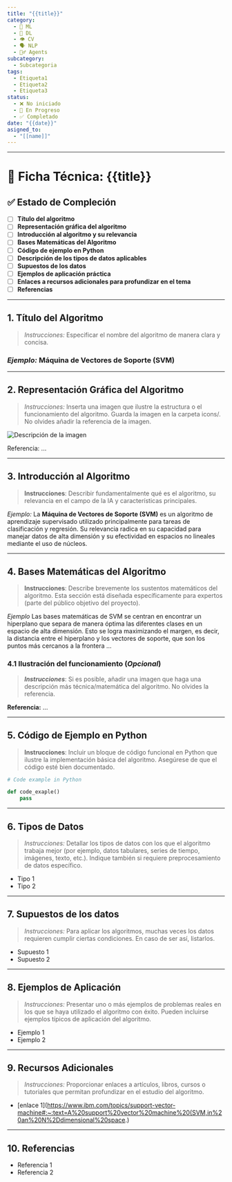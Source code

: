 ```yaml
---
title: "{{title}}"
category:
  - 🤖 ML
  - 🧠 DL
  - 👁️ CV
  - 🗣️ NLP
  - 🕵️‍♂️ Agents
subcategory:
  - Subcategoria
tags:
  - Etiqueta1
  - Etiqueta2
  - Etiqueta3
status:
  - ❌ No iniciado
  - 🔵 En Progreso
  - ✅ Completado
date: "{{date}}"
asigned_to:
  - "[[name]]"
---
```

--- 
# 📝 Ficha Técnica: {{title}}

## ✅ Estado de Compleción
- [ ] **Título del algoritmo**
- [ ] **Representación gráfica del algoritmo**
- [ ] **Introducción al algoritmo y su relevancia**
- [ ] **Bases Matemáticas del Algoritmo**
- [ ] **Código de ejemplo en Python**
- [ ] **Descripción de los tipos de datos aplicables**
- [ ] **Supuestos de los datos**
- [ ] **Ejemplos de aplicación práctica**
- [ ] **Enlaces a recursos adicionales para profundizar en el tema**
- [ ] **Referencias**

---
## 1. Título del Algoritmo

>*Instrucciones:* Especificar el nombre del algoritmo de manera clara y concisa.
### *Ejemplo:* **Máquina de Vectores de Soporte (SVM)**

---
## 2. Representación Gráfica del Algoritmo

> *Instrucciones:* Inserta una imagen que ilustre la estructura o el funcionamiento del algoritmo. Guarda la imagen en la carpeta icons/. No olvides añadir la referencia de la imagen.

![Descripción de la imagen](URL_de_la_imagen)

Referencia: ...

---
## 3. Introducción al Algoritmo 

> **Instrucciones**: Describir fundamentalmente qué es el algoritmo, su relevancia en el campo de la IA y características principales. 

*Ejemplo:*
La **Máquina de Vectores de Soporte (SVM)** es un algoritmo de aprendizaje supervisado utilizado principalmente para tareas de clasificación y regresión. Su relevancia radica en su capacidad para manejar datos de alta dimensión y su efectividad en espacios no lineales mediante el uso de núcleos.

---
## 4. Bases Matemáticas del Algoritmo

> **Instrucciones**: Describe brevemente los sustentos matemáticos del algoritmo. Esta sección está diseñada específicamente para expertos (parte del público objetivo del proyecto).

*Ejemplo*
Las bases matemáticas de SVM se centran en encontrar un hiperplano que separa de manera óptima las diferentes clases en un espacio de alta dimensión. Esto se logra maximizando el margen, es decir, la distancia entre el hiperplano y los vectores de soporte, que son los puntos más cercanos a la frontera ... 

### 4.1 Ilustración del funcionamiento (*Opcional*)

> ***Instrucciones***: Si es posible, añadir una imagen que haga una descripción más técnica/matemática del algoritmo. No olvides la referencia.


**Referencia:** ...

---
## 5. Código de Ejemplo en Python

 >**Instrucciones**: Incluir un bloque de código funcional en Python que ilustre la implementación básica del algoritmo. Asegúrese de que el código esté bien documentado.

```python
# Code example in Python

def code_exaple()
	pass
````

---
## 6.  Tipos de Datos

>*Instrucciones:* Detallar los tipos de datos con los que el algoritmo trabaja mejor (por ejemplo, datos tabulares, series de tiempo, imágenes, texto, etc.). Indique también si requiere preprocesamiento de datos específico.

- Tipo 1
- Tipo 2

---
## 7.  Supuestos de los datos

>*Instrucciones:* Para aplicar los algoritmos, muchas veces los datos requieren cumplir ciertas condiciones. En caso de ser así, listarlos. 

- Supuesto 1
- Supuesto 2
--- 
## 8. Ejemplos de Aplicación

> *Instrucciones:* Presentar uno o más ejemplos de problemas reales en los que se haya utilizado el algoritmo con éxito. Pueden incluirse ejemplos típicos de aplicación del algoritmo.

- Ejemplo 1
- Ejemplo 2
---
## 9. Recursos Adicionales

> *Instrucciones:* Proporcionar enlaces a artículos, libros, cursos o tutoriales que permitan profundizar en el estudio del algoritmo.

- [enlace 1](https://www.ibm.com/topics/support-vector-machine#:~:text=A%20support%20vector%20machine%20(SVM,in%20an%20N%2Ddimensional%20space.)
---
## 10. Referencias

- Referencia 1
- Referencia 2